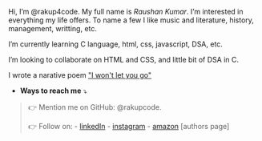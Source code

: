 Hi, I’m @rakup4code.
My full name is *Raushan Kumar*.
 I’m interested in everything my life offers. To name a few I like music and literature, history, management, writting, etc.
 
 I’m currently learning C language, html, css, javascript, DSA, etc.
 
 I’m looking to collaborate on HTML and CSS, and little bit of DSA in C.
 
 I wrote a narative poem ["I won't let you go"](https://www.amazon.in/gp/product/B097MCZXXG/)
 
- **Ways to reach me** ⤵
>
  >👉 Mention me on GitHub: @rakupcode.
  >
  >👉 Follow on: 
     - [linkedIn](https://www.linkedin.com/in/rakup/)
     - [instagram](https://www.instagram.com/rakup4world/)
     - [amazon](https://www.amazon.com/author/rakup/) [authors page]


<!---
rakup444/rakup444 is a ✨ special ✨ repository because its `README.md` (this file) appears on your GitHub profile.
You can click the Preview link to take a look at your changes.
--->
